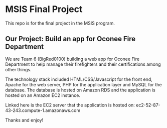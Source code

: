 # MSIS Final Project
This repo is for the final project in the MSIS program.

## Our Project: Build an app for Oconee Fire Department

We are Team 6 (BigRed0100) building a web app for Oconee Fire Department to help manage their firefighters and their certifications among other things.

The technology stack included HTML/CSS/Javascript for the front end, Apache for the web server, PHP for the application layer and MySQL for the database. The database is hosted on Amazon RDS and the application is hosted on an Amazon EC2 instance.

Linked here is the EC2 server that the application is hosted on: ec2-52-87-43-243.compute-1.amazonaws.com 

Thanks and enjoy!
